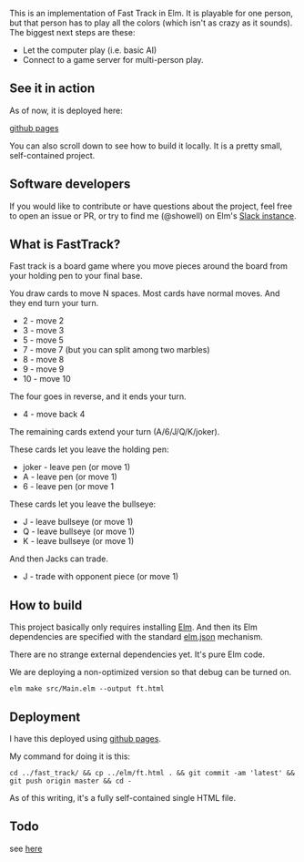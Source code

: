 This is an implementation of Fast Track in Elm.
It is playable for one person, but that person has
to play all the colors (which isn't as crazy as it
sounds).  The biggest next steps are these:

* Let the computer play (i.e. basic AI)
* Connect to a game server for multi-person play.

## See it in action

As of now, it is deployed here:

[github pages](https://showell.github.io/ft.html)

You can also scroll down to see how to build it locally.  It
is a pretty small, self-contained project.

## Software developers

If you would like to contribute or have questions about
the project, feel free to open an issue or PR, or try
to find me (@showell) on Elm's
[Slack instance](https://elmlang.herokuapp.com/).

## What is FastTrack?

Fast track is a board game where you move pieces
around the board from your holding pen to your
final base.

You draw cards to move N spaces.  Most cards have
normal moves.  And they end turn your turn.

* 2 - move 2
* 3 - move 3
* 5 - move 5
* 7 - move 7 (but you can split among two marbles)
* 8 - move 8
* 9 - move 9
* 10 - move 10

The four goes in reverse, and it ends your turn.

* 4 - move back 4

The remaining cards extend your turn (A/6/J/Q/K/joker).

These cards let you leave the holding pen:

* joker - leave pen (or move 1)
* A - leave pen (or move 1)
* 6 - leave pen (or move 1

These cards let you leave the bullseye:

* J - leave bullseye (or move 1)
* Q - leave bullseye (or move 1)
* K - leave bullseye (or move 1)

And then Jacks can trade.

* J - trade with opponent piece (or move 1)


## How to build

This project basically only requires installing
[Elm](https://elm-lang.org/).  And then its Elm
dependencies are specified with the standard
[elm.json](https://github.com/showell/elm-fasttrack/blob/master/elm.json)
mechanism.

There are no strange external dependencies yet.  It's
pure Elm code.
    
We are deploying a non-optimized version so that
debug can be turned on.

    elm make src/Main.elm --output ft.html

## Deployment

I have this deployed using [github pages](https://showell.github.io/ft.html).

My command for doing it is this:

    cd ../fast_track/ && cp ../elm/ft.html . && git commit -am 'latest' && git push origin master && cd -

As of this writing, it's a fully self-contained single HTML file.

## Todo

see [here](https://github.com/showell/elm-fasttrack/blob/master/src/todo.txt)


